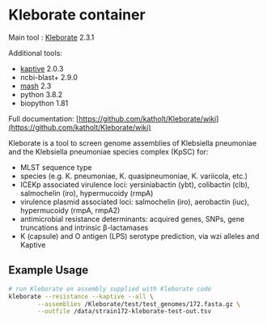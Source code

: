 # Kleborate container

Main tool : [Kleborate](https://github.com/katholt/Kleborate) 2.3.1

Additional tools:

- [kaptive](https://github.com/katholt/Kaptive) 2.0.3
- ncbi-blast+ 2.9.0
- [mash](https://github.com/marbl/Mash) 2.3
- python 3.8.2
- biopython 1.81

Full documentation: [https://github.com/katholt/Kleborate/wiki](https://github.com/katholt/Kleborate/wiki)

Kleborate is a tool to screen genome assemblies of Klebsiella pneumoniae and the Klebsiella pneumoniae species complex (KpSC) for:

- MLST sequence type
- species (e.g. K. pneumoniae, K. quasipneumoniae, K. variicola, etc.)
- ICEKp associated virulence loci: yersiniabactin (ybt), colibactin (clb), salmochelin (iro), hypermucoidy (rmpA)
- virulence plasmid associated loci: salmochelin (iro), aerobactin (iuc), hypermucoidy (rmpA, rmpA2)
- antimicrobial resistance determinants: acquired genes, SNPs, gene truncations and intrinsic β-lactamases
- K (capsule) and O antigen (LPS) serotype prediction, via wzi alleles and Kaptive

## Example Usage

```bash
# run Kleborate on assembly supplied with Kleborate code
kleborate --resistance --kaptive --all \
        --assemblies /Kleborate/test/test_genomes/172.fasta.gz \
        --outfile /data/strain172-kleborate-test-out.tsv
```
